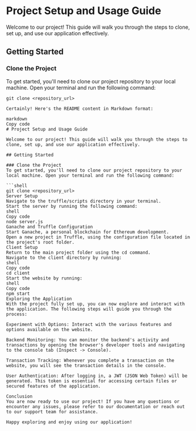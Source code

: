 # Project Setup and Usage Guide

Welcome to our project! This guide will walk you through the steps to clone, set up, and use our application effectively.

## Getting Started

### Clone the Project
To get started, you'll need to clone our project repository to your local machine. Open your terminal and run the following command:

```shell
git clone <repository_url>

Certainly! Here's the README content in Markdown format:

markdown
Copy code
# Project Setup and Usage Guide

Welcome to our project! This guide will walk you through the steps to clone, set up, and use our application effectively.

## Getting Started

### Clone the Project
To get started, you'll need to clone our project repository to your local machine. Open your terminal and run the following command:

```shell
git clone <repository_url>
Server Setup
Navigate to the truffle/scripts directory in your terminal.
Start the server by running the following command:
shell
Copy code
node server.js
Ganache and Truffle Configuration
Start Ganache, a personal blockchain for Ethereum development.
Open a new project in Truffle, using the configuration file located in the project's root folder.
Client Setup
Return to the main project folder using the cd command.
Navigate to the client directory by running:
shell
Copy code
cd client
Start the website by running:
shell
Copy code
npm start
Exploring the Application
With the project fully set up, you can now explore and interact with the application. The following steps will guide you through the process:

Experiment with Options: Interact with the various features and options available on the website.

Backend Monitoring: You can monitor the backend's activity and transactions by opening the browser's developer tools and navigating to the console tab (Inspect -> Console).

Transaction Tracking: Whenever you complete a transaction on the website, you will see the transaction details in the console.

User Authentication: After logging in, a JWT (JSON Web Token) will be generated. This token is essential for accessing certain files or secured features of the application.

Conclusion
You are now ready to use our project! If you have any questions or encounter any issues, please refer to our documentation or reach out to our support team for assistance.

Happy exploring and enjoy using our application!

